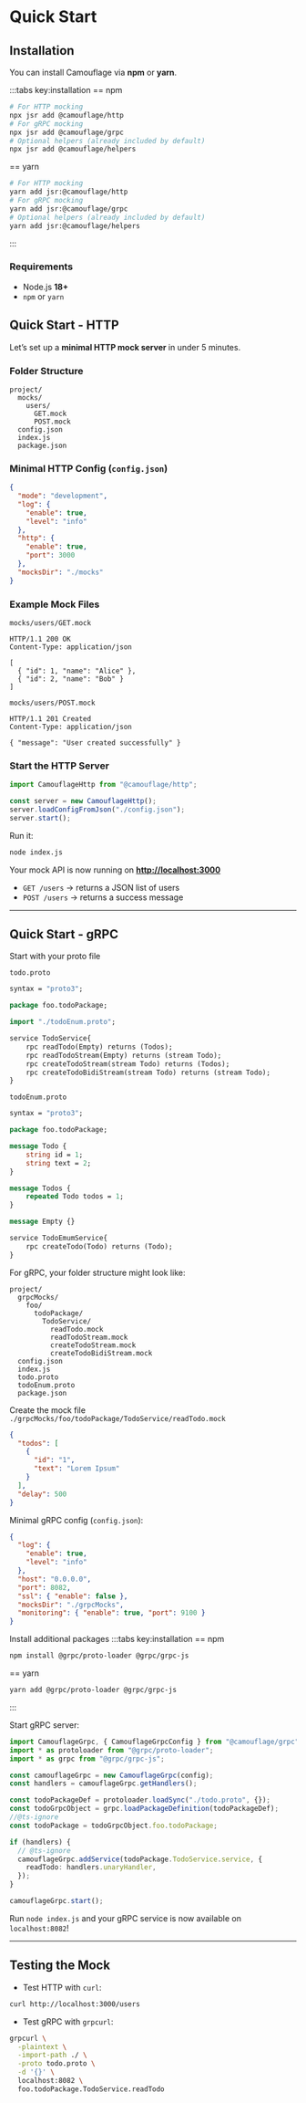 # Quick Start

## Installation

You can install Camouflage via **npm** or **yarn**.

:::tabs key:installation
== npm

```bash
# For HTTP mocking
npx jsr add @camouflage/http
# For gRPC mocking
npx jsr add @camouflage/grpc
# Optional helpers (already included by default)
npx jsr add @camouflage/helpers
```

== yarn

```bash
# For HTTP mocking
yarn add jsr:@camouflage/http
# For gRPC mocking
yarn add jsr:@camouflage/grpc
# Optional helpers (already included by default)
yarn add jsr:@camouflage/helpers
```

:::

### Requirements

- Node.js **18+**
- `npm` or `yarn`

## Quick Start - HTTP

Let’s set up a **minimal HTTP mock server** in under 5 minutes.

### Folder Structure

```text
project/
  mocks/
    users/
      GET.mock
      POST.mock
  config.json
  index.js
  package.json
```

### Minimal HTTP Config (`config.json`)

```json
{
  "mode": "development",
  "log": {
    "enable": true,
    "level": "info"
  },
  "http": {
    "enable": true,
    "port": 3000
  },
  "mocksDir": "./mocks"
}
```

### Example Mock Files

`mocks/users/GET.mock`

```http
HTTP/1.1 200 OK
Content-Type: application/json

[
  { "id": 1, "name": "Alice" },
  { "id": 2, "name": "Bob" }
]
```

`mocks/users/POST.mock`

```http
HTTP/1.1 201 Created
Content-Type: application/json

{ "message": "User created successfully" }

```

### Start the HTTP Server

```js
import CamouflageHttp from "@camouflage/http";

const server = new CamouflageHttp();
server.loadConfigFromJson("./config.json");
server.start();
```

Run it:

```bash
node index.js
```

Your mock API is now running on **[http://localhost:3000](http://localhost:3000)**

- `GET /users` → returns a JSON list of users
- `POST /users` → returns a success message

---

## Quick Start - gRPC

Start with your proto file

`todo.proto`

```protobuf
syntax = "proto3";

package foo.todoPackage;

import "./todoEnum.proto";

service TodoService{
    rpc readTodo(Empty) returns (Todos);
    rpc readTodoStream(Empty) returns (stream Todo);
    rpc createTodoStream(stream Todo) returns (Todos);
    rpc createTodoBidiStream(stream Todo) returns (stream Todo);
}
```

`todoEnum.proto`

```protobuf
syntax = "proto3";

package foo.todoPackage;

message Todo {
    string id = 1;
    string text = 2;
}

message Todos {
    repeated Todo todos = 1;
}

message Empty {}

service TodoEmumService{
    rpc createTodo(Todo) returns (Todo);
}
```

For gRPC, your folder structure might look like:

```text
project/
  grpcMocks/
    foo/
      todoPackage/
        TodoService/
          readTodo.mock
          readTodoStream.mock
          createTodoStream.mock
          createTodoBidiStream.mock
  config.json
  index.js
  todo.proto
  todoEnum.proto
  package.json
```

Create the mock file `./grpcMocks/foo/todoPackage/TodoService/readTodo.mock`

```json
{
  "todos": [
    {
      "id": "1",
      "text": "Lorem Ipsum"
    }
  ],
  "delay": 500
}
```

Minimal gRPC config (`config.json`):

```json
{
  "log": {
    "enable": true,
    "level": "info"
  },
  "host": "0.0.0.0",
  "port": 8082,
  "ssl": { "enable": false },
  "mocksDir": "./grpcMocks",
  "monitoring": { "enable": true, "port": 9100 }
}
```

Install additional packages
:::tabs key:installation
== npm

```bash
npm install @grpc/proto-loader @grpc/grpc-js
```

== yarn

```bash
yarn add @grpc/proto-loader @grpc/grpc-js
```

:::

Start gRPC server:

```ts
import CamouflageGrpc, { CamouflageGrpcConfig } from "@camouflage/grpc";
import * as protoloader from "@grpc/proto-loader";
import * as grpc from "@grpc/grpc-js";

const camouflageGrpc = new CamouflageGrpc(config);
const handlers = camouflageGrpc.getHandlers();

const todoPackageDef = protoloader.loadSync("./todo.proto", {});
const todoGrpcObject = grpc.loadPackageDefinition(todoPackageDef);
//@ts-ignore
const todoPackage = todoGrpcObject.foo.todoPackage;

if (handlers) {
  // @ts-ignore
  camouflageGrpc.addService(todoPackage.TodoService.service, {
    readTodo: handlers.unaryHandler,
  });
}

camouflageGrpc.start();
```

Run `node index.js` and your gRPC service is now available on `localhost:8082`!

---

## Testing the Mock

- Test HTTP with `curl`:

```bash
curl http://localhost:3000/users
```

- Test gRPC with `grpcurl`:

```bash
grpcurl \
  -plaintext \
  -import-path ./ \
  -proto todo.proto \
  -d '{}' \
  localhost:8082 \
  foo.todoPackage.TodoService.readTodo
```
